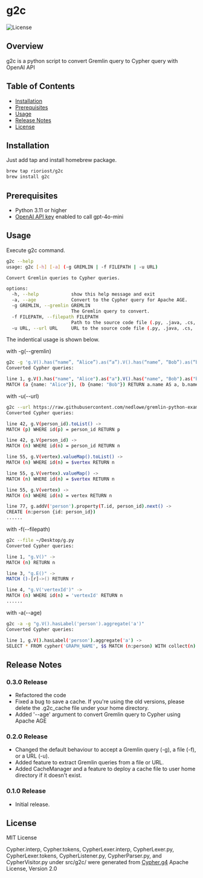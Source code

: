 # g2c

![License](https://img.shields.io/badge/license-MIT-blue.svg)

## Overview

g2c is a python script to convert Gremlin query to Cypher query with OpenAI API

## Table of Contents

- [Installation](#installation)
- [Prerequisites](#prerequisites)
- [Usage](#usage)
- [Release Notes](#release-notes)
- [License](#license)

## Installation

Just add tap and install homebrew package.

```bash
brew tap rioriost/g2c
brew install g2c
```

## Prerequisites

- Python 3.11 or higher
- [OpenAI API key](https://platform.openai.com/account/api-keys) enabled to call gpt-4o-mini

## Usage

Execute g2c command.

```bash
g2c --help
usage: g2c [-h] [-a] (-g GREMLIN | -f FILEPATH | -u URL)

Convert Gremlin queries to Cypher queries.

options:
  -h, --help            show this help message and exit
  -a, --age             Convert to the Cypher query for Apache AGE.
  -g GREMLIN, --gremlin GREMLIN
                        The Gremlin query to convert.
  -f FILEPATH, --filepath FILEPATH
                        Path to the source code file (.py, .java, .cs, .txt)
  -u URL, --url URL     URL to the source code file (.py, .java, .cs, .txt)
```

The indentical usage is shown below.

with -g(--gremlin)

```bash
g2c -g 'g.V().has(“name”, “Alice”).as(“a”).V().has(“name”, “Bob”).as(“b”).select(“a”, “b”).by(“name”)'
Converted Cypher queries:

line 1, g.V().has("name", "Alice").as("a").V().has("name", "Bob").as("b").select("a", "b").by("name") ->
MATCH (a {name: "Alice"}), (b {name: "Bob"}) RETURN a.name AS a, b.name AS b
```

with -u(--url)

```bash
g2c --url https://raw.githubusercontent.com/nedlowe/gremlin-python-example/refs/heads/master/app.py
Converted Cypher queries:

line 42, g.V(person_id).toList() ->
MATCH (p) WHERE id(p) = person_id RETURN p

line 42, g.V(person_id) ->
MATCH (n) WHERE id(n) = person_id RETURN n

line 55, g.V(vertex).valueMap().toList() ->
MATCH (n) WHERE id(n) = $vertex RETURN n

line 55, g.V(vertex).valueMap() ->
MATCH (n) WHERE id(n) = $vertex RETURN n

line 55, g.V(vertex) ->
MATCH (n) WHERE id(n) = vertex RETURN n

line 77, g.addV('person').property(T.id, person_id).next() ->
CREATE (n:person {id: person_id})
......
```

with -f(--filepath)

```bash
g2c --file ~/Desktop/g.py
Converted Cypher queries:

line 1, "g.V()" ->
MATCH (n) RETURN n

line 3, "g.E()" ->
MATCH ()-[r]->() RETURN r

line 4, "g.V('vertexId')" ->
MATCH (n) WHERE id(n) = 'vertexId' RETURN n
......
```

with -a(--age)

```bash
g2c -a -g "g.V().hasLabel('person').aggregate('a')"
Converted Cypher queries:

line 1, g.V().hasLabel('person').aggregate('a') ->
SELECT * FROM cypher('GRAPH_NAME', $$ MATCH (n:person) WITH collect(n) AS a RETURN a $$) AS (a agtype, n agtype);
```

## Release Notes

### 0.3.0 Release
* Refactored the code
* Fixed a bug to save a cache. If you're using the old versions, please delete the .g2c_cache file under your home directory.
* Added '--age' argument to convert Gremlin query to Cypher using Apache AGE

### 0.2.0 Release
* Changed the default behaviour to accept a Gremlin query (-g), a file (-f), or a URL (-u).
* Added feature to extract Gremlin queries from a file or URL.
* Added CacheManager and a feature to deploy a cache file to user home directory if it doesn't exist.

### 0.1.0 Release
* Initial release.

## License
MIT License

Cypher.interp, Cypher.tokens, CypherLexer.interp, CypherLexer.py, CypherLexer.tokens, CypherListener.py, CypherParser.py, and CypherVisitor.py under src/g2c/ were generated from [Cypher.g4](https://github.com/cloudprivacylabs/opencypher/blob/main/Cypher.g4)
Apache License, Version 2.0
